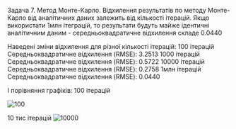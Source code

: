 Задача 7. Метод Монте-Карло.
Відхилення результатів по методу Монте-Карло від аналітичних даних залежить від кількості ітерацій. 
Якщо використати 1млн ітеграцій, то результати будуть майже ідентичні аналітичним даним - середньоквадратичне відхилення складе 0.0440

Наведені зміни відхилення для різної кількості ітерацій:
100 ітерацій Середньоквадратичне відхилення (RMSE): 3.2513
1000 ітерацій Середньоквадратичне відхилення (RMSE): 0.5722
10000 ітерацій Середньоквадратичне відхилення (RMSE): 0.2758
1млн ітерацій Середньоквадратичне відхилення (RMSE): 0.0440

І порівняння графіків:
100 ітерацій

![100](https://github.com/Serhii-Khodyka/goit-algo-fp/assets/155672103/ba26634e-6909-4b32-ac05-ad5249e11ad7)


10 тис ітерацій
![10000](https://github.com/Serhii-Khodyka/goit-algo-fp/assets/155672103/b0dfe22c-bcf1-4d14-a9d4-06ec2e311705)

